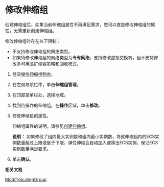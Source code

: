 # 修改伸缩组

创建伸缩组后，如果当前伸缩组属性不再满足需求，您可以直接修改伸缩组的属性，无需重新创建伸缩组。

修改伸缩组时存在以下限制：

-   不支持修改伸缩组的网络类型。
-   如果待修改伸缩组的网络类型为**专有网络**，支持修改虚拟交换机，但不支持修改多可用区扩缩容策略和回收模式。

1.  登录[弹性伸缩控制台](https://essnew.console.aliyun.com/)。

2.  在左侧导航栏中，单击**伸缩组管理**。

3.  在顶部菜单栏处，选择地域。

4.  找到待操作的伸缩组，在**操作**区域，单击**修改**。

5.  修改伸缩组的属性。

    伸缩组属性的说明，请参见[创建伸缩组](/intl.zh-CN/伸缩组/伸缩组/创建伸缩组.md)。

    **说明：** 如果修改了组内最大实例数和组内最小实例数，导致伸缩组内的ECS实例数量超过上限或低于下限，弹性伸缩会自动加入或移出ECS实例，保证ECS实例数量满足要求。

6.  单击**确认**。


**相关文档**  


[ModifyScalingGroup](/intl.zh-CN/API参考/伸缩组/ModifyScalingGroup.md)

